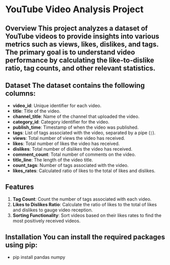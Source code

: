 # YouTube Video Analysis Project 
## Overview This project analyzes a dataset of YouTube videos to provide insights into various metrics such as views, likes, dislikes, and tags. The primary goal is to understand video performance by calculating the like-to-dislike ratio, tag counts, and other relevant statistics. 
## Dataset The dataset contains the following columns:
 - **video_id**: Unique identifier for each video. 
- **title**: Title of the video.
 - **channel_title**: Name of the channel that uploaded the video. 
- **category_id**: Category identifier for the video.
 - **publish_time**: Timestamp of when the video was published. 
- **tags**: List of tags associated with the video, separated by a pipe (`|`). 
- **views**: Total number of views the video has received. 
- **likes**: Total number of likes the video has received. 
- **dislikes**: Total number of dislikes the video has received. 
- **comment_count**: Total number of comments on the video.
 - **title_line**: The length of the video title. 
- **count_tags**: Number of tags associated with the video. 
- **likes_rates**: Calculated ratio of likes to the total of likes and dislikes. 
## Features 
1. **Tag Count**: Count the number of tags associated with each video. 
2. **Likes to Dislikes Ratio**: Calculate the ratio of likes to the total of likes and dislikes to gauge video reception. 
3. **Sorting Functionality**: Sort videos based on their likes rates to find the most positively received videos. 

## Installation You can install the required packages using pip: 
- pip install pandas numpy